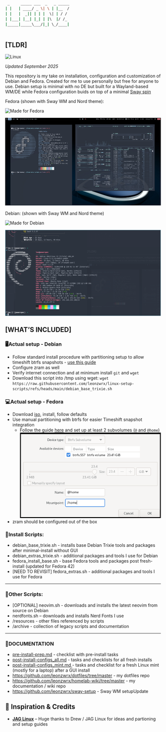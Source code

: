 ```bash
 _     _____ ___  _   _ _____
| |   | ____/ _ \| \ | |__  /
| |   |  _|| | | |  \| | / / 
| |___| |__| |_| | |\  |/ /_ 
|_____|_____\___/|_| \_/____|
                             
```                                                        
## [TLDR]

![Linux](https://img.shields.io/badge/OS-Linux-black?style=for-the-badge&logo=linux&logoColor=white)

_Updated September 2025_

This repository is my take on installation, configuration and customization of Debian and Fedora. Created for me to use personally but free for anyone to use. Debian setup is minimal with no DE but built for a Wayland-based WM/DE while Fedora configuration buids on top of a minimal [Sway spin](https://fedoraproject.org/spins/sway)

Fedora (shown with Sway WM and Nord theme):

![Made for Fedora](https://img.shields.io/badge/Made%20for-Fedora-294172?style=for-the-badge&logo=fedora&logoColor=white)

![fedora42_sway.png](./assets/fedora42_sway.png)

Debian: (shown with Sway WM and Nord theme)

![Made for Debian](https://img.shields.io/badge/Made%20for-Debian-A81D33?style=for-the-badge&logo=debian&logoColor=white)

![debian13.png](./assets/debian13.png)

## [WHAT’S INCLUDED]

### 🖥️Actual setup - Debian
- Follow standard install procedure with partitioning setup to allow timeshift btrfs snapshots - [use this guide](https://www.youtube.com/watch?v=_zC4S7TA1GI)
- Configure zram as well
- Verify internet connection and at minimum install `git` and `wget`
- Download this script into /tmp using wget:
`wget https://raw.githubusercontent.com/leonzwrx/linux-setup-scripts/refs/heads/main/debian_base_trixie.sh`
 
### 💻Actual setup - Fedora
- Download [iso](https://fedoraproject.org/spins/sway/download), install, follow defaults
- Use manual partitioning with btrfs for easier Timeshift snapshot integration
    - Follow the guide [here](https://www.geeksforgeeks.org/linux-unix/how-to-setup-timeshift-with-btrfs-in-fedora/) and set up at least 2 subvolumes (`@` and `@home`)
   ![fedora_btrfs_setup.png](./assets/fedora_btrfs_setup.png) 
- zram should be configured out of the box

### 📜Install Scripts:

* debian_base_trixie.sh - installs base Debian Trixie tools and packages after minimal-install without GUI
* debian_extras_trixie.sh - additional packages and tools I use for Debian
* fedora_install_base.sh - base Fedora tools and packages post fresh-install (updated for Fedora 42)
* [NEED TO REVISIT] fedora_extras.sh - additional packages and tools I use for Fedora
___

### 📜Other Scripts:
* [OPTIONAL] neovim.sh - downloads and installs the latest neovim from source on Debian
* nerdfonts.sh – downloads and installs Nerd Fonts I use
* /resources - other files referenced by scripts
* /archive - collection of legacy scripts and documentation
 ___

### 📃DOCUMENTATION
* [pre-install-prep.md](documentation/pre-install-prep.md) - checklist with pre-install tasks
* [post-install-configs_all.md](documentation/post-install-configs_all.md) - tasks and checklists for all fresh installs
* [post-install-configs_mint.md ](documentation/post-install-configs_mint.md)- tasks and checklist for a fresh Linux mint (mostly for a laptop) after a GUI install
* https://github.com/leonzwrx/dotfiles/tree/master - my dotfiles repo 
* https://github.com/leonzwrx/homelab-wiki/tree/master - my documentation / wiki repo
* https://github.com/leonzwrx/sway-setup - Sway WM setupUpdate

## 🙏 Inspiration & Credits

* **[JAG Linux](https://codeberg.org/justaguylinux)** – Huge thanks to Drew / JAG Linux for ideas and partioning and setup guides